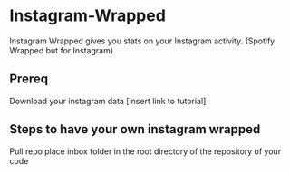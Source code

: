 # Instagram-Wrapped
Instagram Wrapped gives you stats on your Instagram activity. (Spotify Wrapped but for Instagram)


## Prereq
Download your instagram data 
[insert link to tutorial]

## Steps to have your own instagram wrapped
Pull repo
place inbox folder in the root directory of the repository of your code
